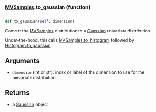### [MVSamples](MVSamples.md).to_gaussian (function)


```py

def to_gaussian(self, dimension)

```



Convert the [MVSamples](MVSamples.md) distribution to a [Gaussian](Gaussian.md) univariate distribution.

Under-the-hood, this calls [MVSamples.to_histogram](MVSamples.to_histogram.md) followed by [Histogram.to_gaussian](Histogram.to_gaussian.md).

Arguments
-----------
* `dimension` (int or str): index or label of the dimension to use for
    the univariate distribution.

Returns
----------
* a [Gaussian](Gaussian.md) object

